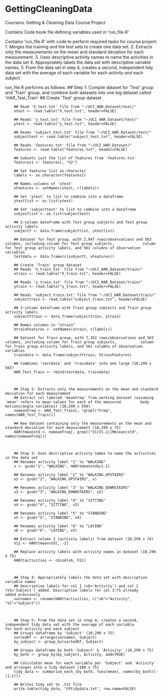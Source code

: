 # GettingCleaningData
Coursera: Getting &amp; Cleaning Data Course Project

Contains Code book file defining variables used in 'run_file.R'

Contains 'run_file.R' with code to perform required tasks for course project:
        1.  Merges the training and the test sets to create one data set.
        2.  Extracts only the measurements on the mean and standard deviation for each measurement. 
        3. Uses descriptive activity names to name the activities in the data set
        4. Appropriately labels the data set with descriptive variable names.
        5. From the data set in step 4, creates a second, independent tidy data set with the average of each variable for each activity and each subject.

run_file.R performs as follows:
        ## Step 1: Compile dataset for 'Test' group and 'Train' group, and combine both datasets into one big dataset called           'HAR_Test_Train'
        ## Create 'Test' group dataset

        ## Read 'X_test.txt' file from "~/UCI_HAR_Dataset/test/"
        xtest <- read.table("X_test.txt", header=FALSE)

        ## Reads 'y_test.txt' file from "~/UCI_HAR_Dataset/test/"
        ytest <- read.table("y_test.txt", header=FALSE)

        ## Reads 'subject_test.txt' file from "~/UCI_HAR_Dataset/test/"
        subjecttest <- read.table("subject_test.txt", header=FALSE)

        ## Reads 'features.txt' file from "~/UCI_HAR_Dataset/"
        features <- read.table("features.txt", header=FALSE)

        ## Subsets just the list of features from 'features.txt'
        features1 <- features[, "V2"]

        ## Set features list as.character
        labels <- as.character(features1)

        ## Names columns of 'xtest'
        xFeatures <- setNames(xtest, c(labels))

        ## Set 'ytest' to list to combine into a dataframe
        ytestlist <- as.list(ytest)

        ## Set 'subjecttest' to list to combine into a dataframe
        subjectlist <- as.list(subjecttest)

        ## 2-column dataframe with Test group subjects and Test group activity labels
        subjectY <- data.frame(subjectlist, ytestlist)

        ## Dataset for Test group, with 2,947 rows/observations and 563 columns, including column for Test group subjects,             column for Test group activity labels, and 561 columns of observation variables
        testdata <- data.frame(c(subjectY, xFeatures))

        ## Create 'Train' group dataset
        ## Reads 'X_train.txt' file from "~/UCI_HAR_Dataset/train/"
        xtrain <- read.table("X_train.txt", header=FALSE)

        ## Reads 'y_train.txt' file from "~/UCI_HAR_Dataset/train/"
        ytrain <- read.table("y_train.txt", header=FALSE)

        ## Reads 'subject_train.txt' file from "~/UCI_HAR_Dataset/train/"
        subjecttrain <- read.table("subject_train.txt", header=FALSE)

        ## 2-column dataframe with Train group subjects and Train group activity labels
        subjectYtrain <- data.frame(subjecttrain, ytrain)

        ## Names columns in "xtrain"
        XtrainFeatures <- setNames(xtrain, c(labels))

        ## Dataset for Train group, with 7,352 rows/observations and 563 columns, including column for Train group subjects,           column for Train group activity labels, and 561 columns of observation variables
        traindata <- data.frame(subjectYtrain, XtrainFeatures)

        ## Combines 'testdata' and 'traindata' into one large (10,299 x 563)
        HAR_Test_Train <- rbind(testdata, traindata)



        ## Step 2: Extracts only the measurements on the mean and standard deviation for each measurement
        ## Extract col labeled 'meanFreq' from working dataset (assuming 'mean' refers to mean values for each of the measured         body motions/angle variables) (10,299 x 550)
        nomeanFreq <- HAR_Test_Train[, !grepl("Freq", names(HAR_Test_Train))]

        ## New dataset containing only the measurements on the mean and standard deviation for each measurement (10,299 x 75)
        HARttmeanstd <- nomeanFreq[, grepl("V1|V1.1|[Mm]ean|std", names(nomeanFreq))]



        ## Step 3: Uses descriptive activity names to name the activities in the data set        
        ## Renames activity label "1" to "WALKING"
        x <- gsub("1", "WALKING", HARttmeanstd$v1.1)

        ## Renames activity label "2" to "WALKING_UPSTAIRS"
        x2 <- gsub("2", "WALKING_UPSTAIRS", x)

        ## Renames activity label "3" to "WALKING_DOWNSTAIRS"
        x3 <- gsub("3", "WALKING_DOWNSTAIRS", x2)

        ## Renames activity label "4" to "SITTING"
        x4 <- gsub("4", "SITTING", x3)

        ## Renames activity label "5" to "STANDING"
        x5 <- gsub("5", "STANDING", x4)

        ## Renames activity label "6" to "LAYING"
        x6 <- gsub("6", "LAYING", x5)

        ## Extract column 2 (activity labels) from dataset (10,299 x 74)
        V11 <- HARttmeanstd[, -2]

        ## Replace activity labels with activity names in dataset (10,299 X 75)
        HARttactivities <- cbind(x6, V11)



        ## Step 4: Appropriately labels the data set with descriptive variable names
        ## Descriptive labels for col 1 (x6='Activity') and col 2 (V1='Subject') added. Descriptive labels for col 3:75 already         added previously
        varnames <- rename(HARttactivities, c("x6"="Activity", "V1"="Subject"))



        ## Step 5: From the data set in step 4, creates a second, independent tidy data set with the average of each variable          for each activity and each subject
        ## Groups dataframe by 'Subject' (10,299 x 75)
        sortedDf <- arrange(varnames, Subject)
        by_subject <- group_by(sortedDf, Subject)

        ## Groups dataframe by both 'Subject' & 'Activity' (10,299 x 75)
        by_both <- group_by(by_subject, Activity, add=TRUE)

        ## Calculates mean for each variable per 'Subject' and 'Activity' and arranges into a tidy dataset (180 x 75)
        tidy_data <- summarise_each_(by_both, funs(mean), names(by_both)[-(1:2)])

        ## Writes tidy set to .txt file
        write.table(tidy_data, "CPtidydata.txt", row.name=FALSE)
